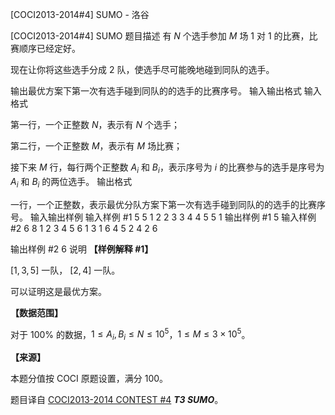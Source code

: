 



[COCI2013-2014#4] SUMO - 洛谷














[COCI2013-2014#4] SUMO
题目描述
有 $N$ 个选手参加 $M$ 场 $1$ 对 $1$ 的比赛，比赛顺序已经定好。

现在让你将这些选手分成 $2$ 队，使选手尽可能晚地碰到同队的选手。

输出最优方案下第一次有选手碰到同队的的选手的比赛序号。
输入输出格式
输入格式

第一行，一个正整数 $N$，表示有 $N$ 个选手；

第二行，一个正整数 $M$，表示有 $M$ 场比赛；

接下来 $M$ 行，每行两个正整数 $A_i$ 和 $B_i$，表示序号为 $i$ 的比赛参与的选手是序号为 $A_i$ 和 $B_i$ 的两位选手。
输出格式

一行，一个正整数，表示最优分队方案下第一次有选手碰到同队的的选手的比赛序号。
输入输出样例
输入样例 #1
5
5
1 2
2 3
3 4
4 5
5 1
输出样例 #1
5
输入样例 #2
6
8
1 2
3 4
5 6
1 3
1 6
4 5
2 4
2 6

输出样例 #2
6
说明
**【样例解释 #1】**

$[1,3,5]$ 一队， $[2,4]$ 一队。

可以证明这是最优方案。

**【数据范围】**

对于 $100\%$ 的数据，$1\le A_i,B_i\le N\le 10^5$，$1\le M\le 3\times 10^5$。

**【来源】**

本题分值按 COCI 原题设置，满分 $100$。

题目译自 [COCI2013-2014 CONTEST #4](https://hsin.hr/coci/archive/2013_2014/contest4_tasks.pdf) _**T3 SUMO**_。






